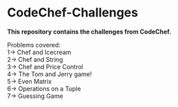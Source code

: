 # CodeChef-Challenges
<b>This repository contains the challenges from CodeChef.</b>

Problems covered:<br>
1-> Chef and Icecream<br>
2-> Chef and String<br>
3-> Chef and Price Control<br>
4-> The Tom and Jerry game!<br>
5-> Even Matrix<br>
6-> Operations on a Tuple<br>
7-> Guessing Game<br>
